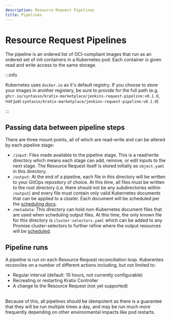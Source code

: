 ```yaml
---
description: Resource Request Pipelines
title: Pipelines
---
```


# Resource Request Pipelines

The pipeline is an ordered list of OCI-compliant images that run as an ordered set of init containers in a Kubernetes pod. Each container is given read and write access to the same storage.

:::info

Kubernetes uses `docker.io` as it's default registry. If you choose to store your images in another registery, be sure to provide for the full path (e.g. `ghcr.io/syntasso/kratix-marketplace/jenkins-request-pipeline:v0.1.0`, not just `syntasso/kratix-marketplace/jenkins-request-pipeline:v0.1.0`)

:::

## Passing data between pipeline steps

There are three mount points, all of which are read-write and can be altered by each pipeline stage:

- `/input`: Files made available to the pipeline stage. This is a read/write directory which means each stage can add, remove, or edit inputs to the next stage. The Resource Request itself is stored initially as `object.yaml` in this directory.
- `/output`: At the end of a pipeline, each file in this directory will be written to your GitOps repository of choice. At this time, all files must be written to the root directory (i.e. there should not be any subdirectories within `/output`) and every file must contain only valid Kubernetes documents that can be applied to a cluster. Each document will be scheduled per the [scheduling docs](../04-scheduling.md).
- `/metadata`: This directory can hold non-Kubernetes document files that are used when scheduling output files. At this time, the only known file for this directory is `cluster-selectors.yaml` which can be added to any Promise cluster-selectors to further refine where the output resources will be [scheduled](../04-scheduling.md#pipeline).

## Pipeline runs

A pipeline is run on each Resource Request reconciliation loop. Kuberentes reconciles on a number of different actions including, but not limited to:

- Regular interval (default: 10 hours, not currently configurable)
- Recreating or restarting Kratix Controller
- A change to the Resource Request (not yet supported)

<br/>
Because of this, all pipelines should be idempotent as there is a guarantee that they will be run multiple times a day, and may be run much more frequently depending on other environmental impacts like pod restarts.
